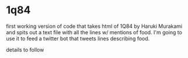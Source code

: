 # 1q84
first working version of code that takes html of 1Q84 by Haruki Murakami and spits out a text file with all the lines w/ mentions of food. I'm going to use it to feed a twitter bot that tweets lines describing food.

details to follow
